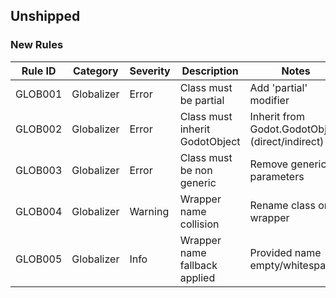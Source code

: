 ## Unshipped

### New Rules

| Rule ID | Category   | Severity | Description                    | Notes                                            |
|---------|------------|----------|--------------------------------|--------------------------------------------------|
| GLOB001 | Globalizer | Error    | Class must be partial          | Add 'partial' modifier                           |
| GLOB002 | Globalizer | Error    | Class must inherit GodotObject | Inherit from Godot.GodotObject (direct/indirect) |
| GLOB003 | Globalizer | Error    | Class must be non generic      | Remove generic parameters                        |
| GLOB004 | Globalizer | Warning  | Wrapper name collision         | Rename class or wrapper                          |
| GLOB005 | Globalizer | Info     | Wrapper name fallback applied  | Provided name empty/whitespace                   |

